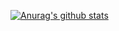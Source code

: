 

[![Anurag's github stats](https://github-readme-stats.vercel.app/api?username=marjia-anee)](https://github.com/anuraghazra/github-readme-stats)
